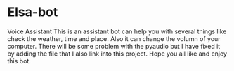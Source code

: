 # Elsa-bot
Voice Assistant
This is an assistant bot can help you with several things like check the weather, time and place. Also it can change the volumn of your computer.
There will be some problem with the pyaudio but I have fixed it by adding the file that I also link into this project.
Hope you all like and enjoy this bot.
